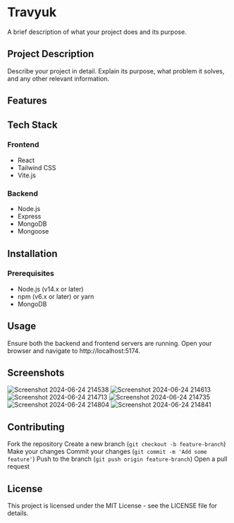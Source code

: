 # Travyuk

A brief description of what your project does and its purpose.

## Project Description
Describe your project in detail. Explain its purpose, what problem it solves, and any other relevant information.

## Features

## Tech Stack
### Frontend
* React
* Tailwind CSS
* Vite.js
### Backend
* Node.js
* Express
* MongoDB
* Mongoose

## Installation

### Prerequisites
* Node.js (v14.x or later)
* npm (v6.x or later) or yarn
* MongoDB


## Usage
Ensure both the backend and frontend servers are running. Open your browser and navigate to http://localhost:5174.

## Screenshots
![Screenshot 2024-06-24 214538](https://github.com/Dedemahendra1/Travyuk/assets/112716178/d92b363e-2622-4383-baeb-e7234aac4d76)
![Screenshot 2024-06-24 214613](https://github.com/Dedemahendra1/Travyuk/assets/112716178/094b07a0-e63f-4972-ba5f-b7bce9db1d07)
![Screenshot 2024-06-24 214713](https://github.com/Dedemahendra1/Travyuk/assets/112716178/a5d9aaf0-e143-4118-8b54-2555f1d09254)
![Screenshot 2024-06-24 214735](https://github.com/Dedemahendra1/Travyuk/assets/112716178/e3cb5fcf-20df-45e8-934c-970fee9c06a1)
![Screenshot 2024-06-24 214804](https://github.com/Dedemahendra1/Travyuk/assets/112716178/902b55f0-8e91-4745-90f6-c662092c5ccb)
![Screenshot 2024-06-24 214841](https://github.com/Dedemahendra1/Travyuk/assets/112716178/5e0038e5-8a1d-4983-8e4f-980f7b208af3)

## Contributing
Fork the repository
Create a new branch (`git checkout -b feature-branch`)
Make your changes
Commit your changes (`git commit -m 'Add some feature'`)
Push to the branch (`git push origin feature-branch`)
Open a pull request

## License
This project is licensed under the MIT License - see the LICENSE file for details.
